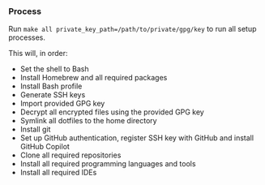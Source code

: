 ### Process

Run `make all private_key_path=/path/to/private/gpg/key` to run all setup processes.

This will, in order:
- Set the shell to Bash
- Install Homebrew and all required packages
- Install Bash profile
- Generate SSH keys
- Import provided GPG key
- Decrypt all encrypted files using the provided GPG key
- Symlink all dotfiles to the home directory
- Install git
- Set up GitHub authentication, register SSH key with GitHub and install GitHub Copilot
- Clone all required repositories
- Install all required programming languages and tools
- Install all required IDEs
